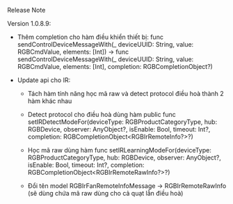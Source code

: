Release Note

Version 1.0.8.9:
- Thêm completion cho hàm điều khiển thiết bị: func sendControlDeviceMessageWith(_ deviceUUID: String, value: RGBCmdValue, elements: [Int]) -> func sendControlDeviceMessageWith(_ deviceUUID: String,
                                      value: RGBCmdValue,
                                      elements: [Int],
                                      completion: RGBCompletionObject<Bool>?)

- Update api cho IR:
  + Tách hàm tính năng học mã raw và detect protocol điều hoà thành 2 hàm khác nhau
  + Detect protocol cho điều hoà dùng hàm  public func setIRDetectModeFor(deviceType: RGBProductCategoryType,
                                   hub: RGBDevice,
                                   observer: AnyObject?,
                                   isEnable: Bool,
                                   timeout: Int?,
                                   completion: RGBCompletionObject<RGBIrRemoteInfo?>?)

  + Học mã raw dùng hàm func setIRLearningModeFor(deviceType: RGBProductCategoryType,
                                     hub: RGBDevice,
                                     observer: AnyObject?,
                                     isEnable: Bool,
                                     timeout: Int?,
                                     completion: RGBCompletionObject<RGBIrRemoteRawInfo?>?)

  + Đổi tên model RGBIrFanRemoteInfoMessage -> RGBIrRemoteRawInfo (sẽ dùng chứa mã raw dùng cho cả quạt lẫn điều hoà)

